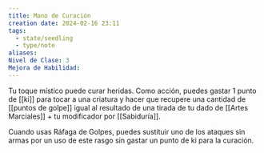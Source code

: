```yaml
---
title: Mano de Curación
creation date: 2024-02-16 23:11
tags:
  - state/seedling
  - type/note
aliases: 
Nivel de Clase: 3
Mejora de Habilidad:
---
```

Tu toque místico puede curar heridas. Como acción, puedes gastar 1 punto de [[ki]] para tocar a una
criatura y hacer que recupere una cantidad de [[puntos de golpe]] igual al resultado de una tirada de tu dado de [[Artes Marciales]] + tu modificador por [[Sabiduría]].

Cuando usas Ráfaga de Golpes, puedes sustituir uno de los ataques sin armas por un uso de este
rasgo sin gastar un punto de ki para la curación.


